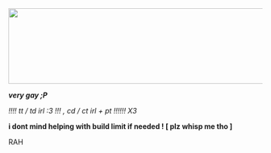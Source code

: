 <img src="https://i.postimg.cc/nh7YjRgW/cooltext447467014259492.gif" width="900" height="150"/>

***very gay ;P***

*!!!! tt / td irl :3 !!! , cd / ct irl + pt !!!!!! X3*

****i dont mind helping with build limit if needed ! [ plz whisp me tho ]****

RAH
